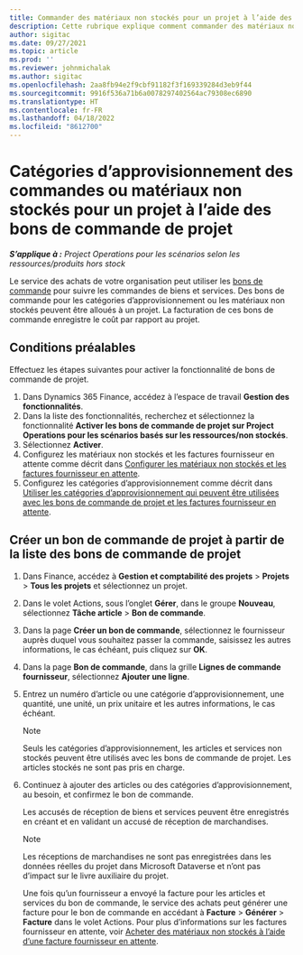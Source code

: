 ```yaml
---
title: Commander des matériaux non stockés pour un projet à l’aide des bons de commande de projet
description: Cette rubrique explique comment commander des matériaux non stockés pour un projet à l’aide des bons de commande de projet.
author: sigitac
ms.date: 09/27/2021
ms.topic: article
ms.prod: ''
ms.reviewer: johnmichalak
ms.author: sigitac
ms.openlocfilehash: 2aa8fb94e2f9cbf91182f3f169339284d3eb9f44
ms.sourcegitcommit: 9916f536a71b6a0078297402564ac79308ec6890
ms.translationtype: HT
ms.contentlocale: fr-FR
ms.lasthandoff: 04/18/2022
ms.locfileid: "8612700"
---
```

# <a name="order-procurement-categories-or-non-stocked-materials-for-a-project-using-project-purchase-orders"></a>Catégories d’approvisionnement des commandes ou matériaux non stockés pour un projet à l’aide des bons de commande de projet

_**S’applique à :** Project Operations pour les scénarios selon les ressources/produits hors stock_

Le service des achats de votre organisation peut utiliser les [bons de commande](/dynamics365/supply-chain/procurement/purchase-order-overview) pour suivre les commandes de biens et services. Des bons de commande pour les catégories d’approvisionnement ou les matériaux non stockés peuvent être alloués à un projet. La facturation de ces bons de commande enregistre le coût par rapport au projet.

## <a name="prerequisites"></a>Conditions préalables
Effectuez les étapes suivantes pour activer la fonctionnalité de bons de commande de projet.

1. Dans Dynamics 365 Finance, accédez à l’espace de travail **Gestion des fonctionnalités**.
2. Dans la liste des fonctionnalités, recherchez et sélectionnez la fonctionnalité **Activer les bons de commande de projet sur Project Operations pour les scénarios basés sur les ressources/non stockés**.
3. Sélectionnez **Activer**.
4. Configurez les matériaux non stockés et les factures fournisseur en attente comme décrit dans [Configurer les matériaux non stockés et les factures fournisseur en attente](configure-materials-nonstocked.md).
5. Configurez les catégories d’approvisionnement comme décrit dans [Utiliser les catégories d’approvisionnement qui peuvent être utilisées avec les bons de commande de projet et les factures fournisseur en attente](configure-procurement-categories.md).

## <a name="create-a-project-purchase-order-from-the-project-purchase-order-list"></a>Créer un bon de commande de projet à partir de la liste des bons de commande de projet

1. Dans Finance, accédez à **Gestion et comptabilité des projets** > **Projets** > **Tous les projets** et sélectionnez un projet.
2. Dans le volet Actions, sous l’onglet **Gérer**, dans le groupe **Nouveau**, sélectionnez **Tâche article** > **Bon de commande**.
3. Dans la page **Créer un bon de commande**, sélectionnez le fournisseur auprès duquel vous souhaitez passer la commande, saisissez les autres informations, le cas échéant, puis cliquez sur **OK**.
4. Dans la page **Bon de commande**, dans la grille **Lignes de commande fournisseur**, sélectionnez **Ajouter une ligne**.
5. Entrez un numéro d’article ou une catégorie d’approvisionnement, une quantité, une unité, un prix unitaire et les autres informations, le cas échéant.

    > [!NOTE]
    > Seuls les catégories d’approvisionnement, les articles et services non stockés peuvent être utilisés avec les bons de commande de projet. Les articles stockés ne sont pas pris en charge.

6. Continuez à ajouter des articles ou des catégories d’approvisionnement, au besoin, et confirmez le bon de commande.

    Les accusés de réception de biens et services peuvent être enregistrés en créant et en validant un accusé de réception de marchandises.

    > [!NOTE]
    > Les réceptions de marchandises ne sont pas enregistrées dans les données réelles du projet dans Microsoft Dataverse et n’ont pas d’impact sur le livre auxiliaire du projet.

    Une fois qu’un fournisseur a envoyé la facture pour les articles et services du bon de commande, le service des achats peut générer une facture pour le bon de commande en accédant à **Facture** > **Générer** > **Facture** dans le volet Actions. Pour plus d’informations sur les factures fournisseur en attente, voir [Acheter des matériaux non stockés à l’aide d’une facture fournisseur en attente](pending-vendor-invoices.md).
